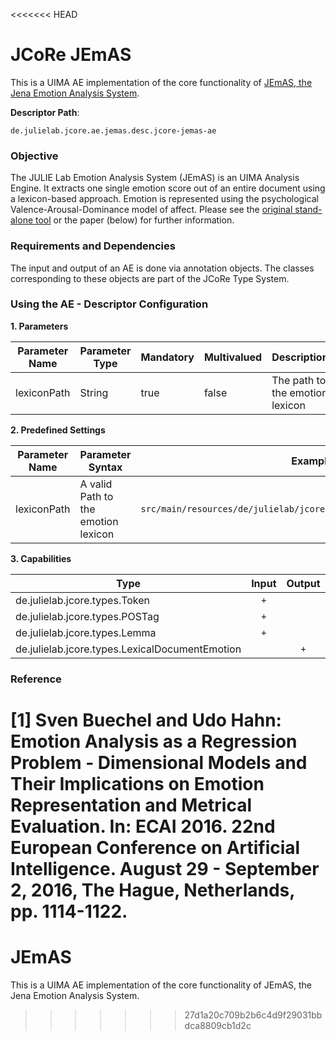 <<<<<<< HEAD
# JCoRe JEmAS
This is a UIMA AE implementation of the core functionality of [JEmAS, the Jena Emotion Analysis System](https://github.com/JULIELab/JEmAS).

**Descriptor Path**:
```
de.julielab.jcore.ae.jemas.desc.jcore-jemas-ae
```

### Objective
The JULIE Lab Emotion Analysis System (JEmAS) is an UIMA Analysis Engine. It extracts one single emotion score out of an entire document using a lexicon-based approach. Emotion is represented using the psychological Valence-Arousal-Dominance model of affect. Please see the [original stand-alone tool](https://github.com/JULIELab/JEmAS) or the paper (below) for further information. 
### Requirements and Dependencies
The input and output of an AE is done via annotation objects. The classes corresponding to these objects are part of the JCoRe Type System.

### Using the AE - Descriptor Configuration

**1. Parameters**

| Parameter Name | Parameter Type | Mandatory | Multivalued | Description |
|----------------|----------------|-----------|-------------|-------------|
| lexiconPath | String | true | false | The path to the emotion lexicon |

**2. Predefined Settings**

| Parameter Name | Parameter Syntax | Example |
|----------------|------------------|---------|
| lexiconPath | A valid Path to the emotion lexicon | `src/main/resources/de/julielab/jcore/ae/jemas/lexicons/warriner.vad` |


**3. Capabilities**

| Type | Input | Output |
|------|:-----:|:------:|
| de.julielab.jcore.types.Token | `+` |  |
| de.julielab.jcore.types.POSTag | `+` |  |
| de.julielab.jcore.types.Lemma | `+` |  |
| de.julielab.jcore.types.LexicalDocumentEmotion | | `+` |


### Reference
[1] Sven Buechel and Udo Hahn: Emotion Analysis as a Regression Problem - Dimensional Models and Their Implications on Emotion Representation and Metrical Evaluation. In: ECAI 2016. 22nd European Conference on Artificial Intelligence. August 29 - September 2, 2016, The Hague, Netherlands, pp. 1114-1122.
=======
# JEmAS

This is a UIMA AE implementation of the core functionality of JEmAS, the Jena Emotion Analysis System.
>>>>>>> 27d1a20c709b2b6c4d9f29031bbdca8809cb1d2c
